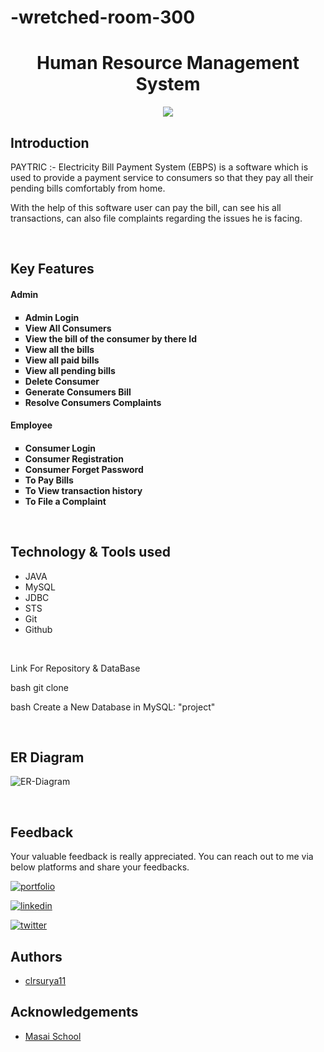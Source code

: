 # -wretched-room-300

<h1 align="center" >Human Resource Management System</h1>
<div align="center"><img src="https://user-images.githubusercontent.com/111189783/229363684-8baaed53-fe42-4ddd-b465-ef6185ffc41f.png"></div>


## Introduction

<p>PAYTRIC :- Electricity Bill Payment System (EBPS) is a software which is used to provide a payment service to consumers so that they pay all their pending bills comfortably from home.</p>
<p>With the help of this software user can pay the bill, can see his all transactions, can also file complaints regarding the issues he is facing.</p>
<br>

## Key Features

<h4>Admin<h4>
<ul type="square">
    <li>Admin Login</li>
    <li>View All Consumers</li>
    <li>View the bill of the consumer by there Id</li>
    <li>View all the bills</li>
    <li>View all paid bills</li>
    <li>View all pending bills</li>
    <li>Delete Consumer</li>
    <li>Generate Consumers Bill</li>
    <li>Resolve Consumers Complaints</li>
</ul>
<h4>Employee<h4>
<ul type="square">
    <li>Consumer Login</li>
    <li>Consumer Registration</li>
    <li>Consumer Forget Password</li>
    <li>To Pay Bills</li>
    <li>To View transaction history</li>
    <li>To File a Complaint</li>
</ul>
<br>
    
## Technology & Tools used

- JAVA
- MySQL
- JDBC
- STS
- Git
- Github

<br>

Link For Repository & DataBase

bash
git clone 

bash
Create a New Database in MySQL: "project" 
 

<br>

## ER Diagram
    
![ER-Diagram](https://user-images.githubusercontent.com/111189783/229363814-3af95128-cce3-40d5-a057-b9b3f6988bae.png)

<br>
        
## Feedback
Your valuable feedback is really appreciated. You can reach out to me via below platforms and share your feedbacks.

[![portfolio](https://img.shields.io/badge/my_portfolio-000?style=for-the-badge&logo=ko-fi&logoColor=white)](https://clrsurya11.github.io/)

[![linkedin](https://img.shields.io/badge/linkedin-0A66C2?style=for-the-badge&logo=linkedin&logoColor=white)](https://www.linkedin.com/in/clrsurya11/)

[![twitter](https://img.shields.io/badge/twitter-1DA1F2?style=for-the-badge&logo=twitter&logoColor=white)](https://twitter.com/clrsurya11)
    
    
## Authors

- [clrsurya11](https://github.com/clrsurya11)

## Acknowledgements

- [Masai School](https://www.masaischool.com/)
